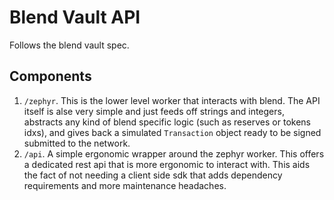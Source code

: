 # Blend Vault API

Follows the blend vault spec.

## Components

1. `/zephyr`. This is the lower level worker that interacts with  blend. The API itself is alse very simple and just feeds off
strings and integers, abstracts any kind of blend specific logic (such as reserves or tokens idxs), and gives back a simulated
`Transaction` object ready to be signed submitted to the network. 
2. `/api`. A simple ergonomic wrapper around the zephyr worker. This offers a dedicated rest api that is more ergonomic to
interact with. This aids the fact of not needing a client side sdk that adds dependency requirements and more maintenance 
headaches.
